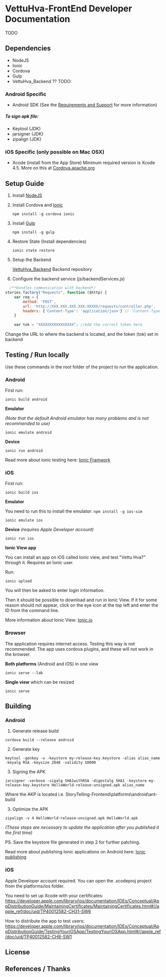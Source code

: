 # VettuHva-FrontEnd Developer Documentation

TODO

## Dependencies

* NodeJS
* Ionic
* Cordova
* Gulp
* VettuHva_Backend ?? TODO: 


### Android Specific 
* Android SDK (See the [Requirements and Support](https://cordova.apache.org/docs/en/3.3.0/guide_platforms_android_index.md.html#Android%20Platform%20Guide) for more information)  

##### To sign apk file:
* Keytool (JDK)
* jarsigner (JDK)
* zipalign (JDK)

### iOS Specific (only possible on Mac OSX)
* Xcode (install from the App Store)
	Minimum required version is Xcode 4.5. More on this at [Cordova.apache.org](https://cordova.apache.org/docs/en/3.3.0/guide_platforms_ios_index.md.html#iOS%20Platform%20Guide)


## Setup Guide

1. Install [NodeJS](https://nodejs.org/download/) 


2. Install Cordova and [Ionic](http://ionicframework.com/getting-started/) 

  	```npm install -g cordova ionic```
    
  
3. Install [Gulp](https://github.com/gulpjs/gulp/blob/master/docs/getting-started.md)

  	```npm install -g gulp```
    
  
3. Restore State (Install dependencies)

  	```ionic state restore```
    

4. Setup the Backend
	
	[VettuHva_Backend](https://github.com/ewolden/vettu-hva) Backend repository
    

5. Configure the backend service (js/backendServices.js)


```javascript
  /**Handles communication with backend*/
stories.factory("Requests", function ($http) {
	var req = {
		method: 'POST',
		url: 'http://XXX.XXX.XXX.XXX:XXXXX/requests/controller.php',
		headers: {'Content-Type': 'application/json'} // 'Content-Type': 	 application/json???
	}
	
	var tok = "XXXXXXXXXXXXXXXX"; //Add the correct token here 
```


Change the URL to where the backend is located, and the token (tok) set in backend


  
## Testing / Run locally

Use these commands in the root folder of the project to run the application.

### Android

First run:

```ionic build android```

<b>Emulator</b> 

<i>(Note that the default Android emulator has many problems and is not recommended to use)</i>

```ionic emulate android```

<b>Device</b>

```ionic run android```

Read more about ionic testing here: [Ionic Framwork](http://ionicframework.com/docs/guide/testing.html)

### iOS

First run:

```ionic build ios```

<b>Emulator</b>

You need to run this to install the emulator: ```npm install -g ios-sim```

```ionic emulate ios```

<b>Device</b> <i>(requires Apple Developer account)</i>

```ionic run ios```

<b>Ionic View app</b>

You can install an app on iOS called Ionic view, and test "Vettu Hva?" through it. 
Requires an Ionic user. 

Run: 

```ionic upload```

You will then be asked to enter login information. 

Then it should be possible to download and run in Ionic View. If it for some reason should not appear, click on the eye icon at the top left and enter the ID from the command line. 

More information about Ionic View: [Ionic.io](http://blog.ionic.io/view-app-is-alive/)

### Browser 

The application requires internet access.
Testing this way is not recommended. The app uses cordova plugins, and these will not work in the browser. 

<b>Both platforms</b> (Android and iOS) in one view

 ```ionic serve --lab```
 
<b>Single view</b> which can be resized

 ```ionic serve```


## Building
  
### Android

1. Generate release build

  ```cordova build --release android ``` 

2. Generate key

  ```keytool -genkey -v -keystore my-release-key.keystore -alias alias_name -keyalg RSA -keysize 2048 -validity 10000 ``` 
  
3. Signing the APK

  ```jarsigner -verbose -sigalg SHA1withRSA -digestalg SHA1 -keystore my-release-key.keystore HelloWorld-release-unsigned.apk alias_name ``` 
  
Where the AKP is located i.e. StoryTelling-Frontend\platforms\android\ant-build

3. Optimize the APK

  ```zipalign -v 4 HelloWorld-release-unsigned.apk HelloWorld.apk```  

<i>(These steps are necessary to update the application after you published it the first time) </i>

PS. Save the keystore file generated in step 2 for further patching.

Read more about publishing Ionic applications on Android here: [Ionic publishing](http://ionicframework.com/docs/guide/publishing.html)

### iOS
Apple Developer account required. You can open the .xcodeproj project from the platforms/ios folder. 

You need to set up Xcode with your certificates: 
https://developer.apple.com/library/ios/documentation/IDEs/Conceptual/AppDistributionGuide/MaintainingCertificates/MaintainingCertificates.html#//apple_ref/doc/uid/TP40012582-CH31-SW6

How to distribute the app to test users:
https://developer.apple.com/library/ios/documentation/IDEs/Conceptual/AppDistributionGuide/TestingYouriOSApp/TestingYouriOSApp.html#//apple_ref/doc/uid/TP40012582-CH8-SW1

## License
## References / Thanks

